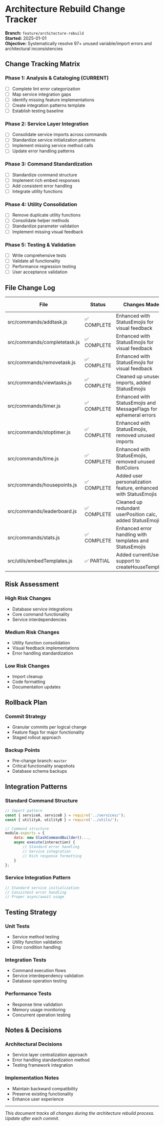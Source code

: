 # Architecture Rebuild Change Tracker

**Branch:** `feature/architecture-rebuild`  
**Started:** 2025-01-01  
**Objective:** Systematically resolve 97+ unused variable/import errors and architectural inconsistencies

## Change Tracking Matrix

### Phase 1: Analysis & Cataloging (CURRENT)
- [ ] Complete lint error categorization
- [ ] Map service integration gaps
- [ ] Identify missing feature implementations
- [ ] Create integration patterns template
- [ ] Establish testing baseline

### Phase 2: Service Layer Integration
- [ ] Consolidate service imports across commands
- [ ] Standardize service initialization patterns
- [ ] Implement missing service method calls
- [ ] Update error handling patterns

### Phase 3: Command Standardization
- [ ] Standardize command structure
- [ ] Implement rich embed responses
- [ ] Add consistent error handling
- [ ] Integrate utility functions

### Phase 4: Utility Consolidation
- [ ] Remove duplicate utility functions
- [ ] Consolidate helper methods
- [ ] Standardize parameter validation
- [ ] Implement missing visual feedback

### Phase 5: Testing & Validation
- [ ] Write comprehensive tests
- [ ] Validate all functionality
- [ ] Performance regression testing
- [ ] User acceptance validation

## File Change Log

| File | Status | Changes Made | Risk Level | Test Status |
|------|--------|--------------|------------|-------------|
| src/commands/addtask.js | ✅ COMPLETE | Enhanced with StatusEmojis for visual feedback | LOW | Pending |
| src/commands/completetask.js | ✅ COMPLETE | Enhanced with StatusEmojis for visual feedback | LOW | Pending |
| src/commands/removetask.js | ✅ COMPLETE | Enhanced with StatusEmojis for visual feedback | LOW | Pending |
| src/commands/viewtasks.js | ✅ COMPLETE | Cleaned up unused imports, added StatusEmojis | LOW | Pending |
| src/commands/timer.js | ✅ COMPLETE | Enhanced with StatusEmojis and MessageFlags for ephemeral errors | LOW | Pending |
| src/commands/stoptimer.js | ✅ COMPLETE | Enhanced with StatusEmojis, removed unused imports | LOW | Pending |
| src/commands/time.js | ✅ COMPLETE | Enhanced with StatusEmojis, removed unused BotColors | LOW | Pending |
| src/commands/housepoints.js | ✅ COMPLETE | Added user personalization feature, enhanced with StatusEmojis | MEDIUM | Pending |
| src/commands/leaderboard.js | ✅ COMPLETE | Cleaned up redundant userPosition calc, added StatusEmojis | LOW | Pending |
| src/commands/stats.js | ✅ COMPLETE | Enhanced error handling with templates and StatusEmojis | LOW | Pending |
| src/utils/embedTemplates.js | ✅ PARTIAL | Added currentUser support to createHouseTemplate | LOW | Pending |

## Risk Assessment

### High Risk Changes
- Database service integrations
- Core command functionality
- Service interdependencies

### Medium Risk Changes
- Utility function consolidation
- Visual feedback implementations
- Error handling standardization

### Low Risk Changes
- Import cleanup
- Code formatting
- Documentation updates

## Rollback Plan

### Commit Strategy
- Granular commits per logical change
- Feature flags for major functionality
- Staged rollout approach

### Backup Points
- Pre-change branch: `master`
- Critical functionality snapshots
- Database schema backups

## Integration Patterns

### Standard Command Structure
```javascript
// Import pattern
const { serviceA, serviceB } = require('../services/');
const { utilityA, utilityB } = require('../utils/');

// Command structure
module.exports = {
    data: new SlashCommandBuilder()...,
    async execute(interaction) {
        // Standard error handling
        // Service integration
        // Rich response formatting
    }
};
```

### Service Integration Pattern
```javascript
// Standard service initialization
// Consistent error handling
// Proper async/await usage
```

## Testing Strategy

### Unit Tests
- Service method testing
- Utility function validation
- Error condition handling

### Integration Tests
- Command execution flows
- Service interdependency validation
- Database operation testing

### Performance Tests
- Response time validation
- Memory usage monitoring
- Concurrent operation testing

## Notes & Decisions

### Architectural Decisions
- Service layer centralization approach
- Error handling standardization method
- Testing framework integration

### Implementation Notes
- Maintain backward compatibility
- Preserve existing functionality
- Enhance user experience

---

*This document tracks all changes during the architecture rebuild process. Update after each commit.*
